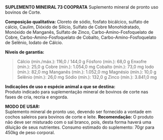 ﻿**SUPLEMENTO MINEIRAL 73 COOPRATA**
Suplemento mineral de pronto uso bovinos de Corte.
 
**Composição qualitativa:**
Cloreto de sódio, fosfato bicálcico, sulfato de cálcio, Caulim, Dióxido de Silício, Sulfato de Cobre Monohidratado, Monóxido de Manganês, Sulfato de Zinco, Carbo-Amino-Fosfoquelato de Cobre, Carbo-Amino-Fosfoquelato de Cobalto, Carbo-Amino-Fosfoquelato de Selênio, Iodato de Cálcio.

**Níveis de garantia:**  
>Cálcio (mín./máx.): 116,0 / 144,0 g
>Fósforo (mín.): 68,0 g
>Enxofre (mín.): 25,0 g
>Cobre (mín.): 1.054,0 mg
>Cobalto (mín.): 73,0 mg
>Iodo (mín.): 82,0 mg
>Manganês (mín.): 1.052,0 mg
>Magnésio (mín.): 10,0 g
>Selênio (mín.): 26,0 mg
>Sódio (mín.): 132,0 g
>Zinco (mín.): 3.841,0 mg

**Indicações de uso e espécie animal a que se destina:**    
Produto indicado para suplementação mineral de bovinos de corte nas fases de cria, recria e engorda.

**MODO DE USAR:**    
Suplemento mineral de pronto uso, devendo ser fornecido a vontade em cochos saleiros para bovinos de corte e leite.
**Recomendação:**
O produto não deve ser misturado com o sal branco, pois, desta forma haverá uma diluição de seus nutrientes. Consumo estimado do suplemento: 70gr para 450kg de peso corporal.

